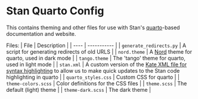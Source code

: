 # Stan Quarto Config

This contains theming and other files for use with Stan's [quarto](https://quarto.org)-based
documentation and website.

Files:
| File | Description |
| ---- | ----------- |
| `generate_redirects.py` | A script for generating redirects of old URLS |
| `nord.theme` | A [Nord](https://www.nordtheme.com) theme for quarto, used in dark mode |
| `tango.theme` | The 'tango' theme for quarto, used in light mode |
| `stan.xml` | A custom version of the [Kate XML file for syntax highlighting](https://invent.kde.org/frameworks/syntax-highlighting/-/blob/master/data/syntax/stan.xml) to allow us to make quick updates to the Stan code highlighting in quarto |
| `quarto_styles.css` | Custom CSS for quarto |
| `theme-colors.scss` | Color definitions for the CSS files |
| `theme.scss` | The default (light) theme |
| `theme-dark.scss` | The dark theme |
